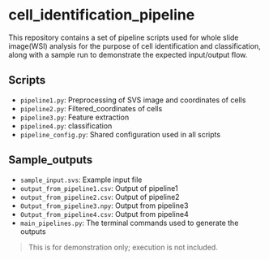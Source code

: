# cell_identification_pipeline

This repository contains a set of pipeline scripts used for whole slide image(WSI) analysis for the purpose of cell identification and classification, along with a sample run to demonstrate the expected input/output flow.

## Scripts

- `pipeline1.py`: Preprocessing of SVS image and coordinates of cells
- `pipeline2.py`: Filtered_coordinates of cells
- `pipeline3.py`: Feature extraction
- `pipeline4.py`: classification
- `pipeline_config.py`: Shared configuration used in all scripts

## Sample_outputs
- `sample_input.svs`: Example input file
- `output_from_pipeline1.csv`: Output of pipeline1
- `output_from_pipeline2.csv`: Output of pipeline2
- `Output_from_pipeline3.npy`: Output from pipeline3
- `Output_from_pipeline4.csv`: Output from pipeline4
- `main_pipelines.py`: The terminal commands used to generate the outputs

> This is for demonstration only; execution is not included.
